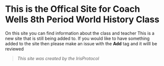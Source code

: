 **This is the Offical Site for Coach Wells 8th Period World History Class**
===========================================================================
On this site you can find information about the class and teacher
This is a new site that is still being added to. If you would like to have something added to the site then please make an issue with the **Add** tag and it willl be reviewed


>*This site was created by the IrisProtocol*
